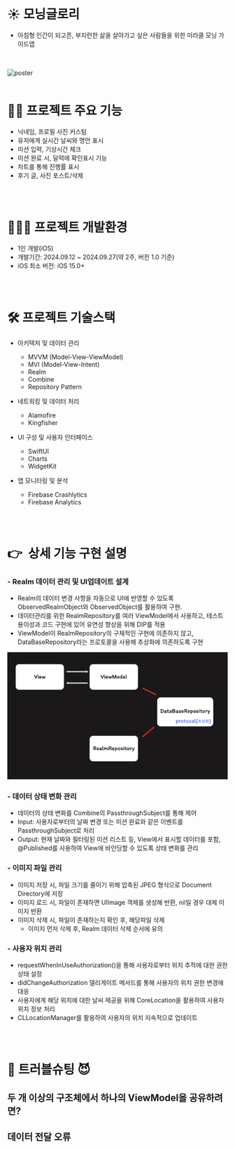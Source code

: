

# ☀️ 모닝글로리 
- 아침형 인간이 되고픈, 부지런한 삶을 살아가고 싶은 사람들을 위한 미라클 모닝 가이드앱



<br> <br> 
    ![poster](./Morning.png)
<br> <br> 
# 🙋‍♀️ 프로젝트 주요 기능 
- 닉네임, 프로필 사진 커스텀
- 유저에게 실시간 날씨와 명언 표시
- 미션 입력, 기상시간 체크
- 미션 완료 시, 달력에 확인표시 기능
- 차트를 통해 진행률 표시
- 후기 글, 사진 포스트/삭제

<br> <br> 

# 🧑🏻‍💻 프로젝트 개발환경
- 1인 개발(iOS)
- 개발기간: 2024.09.12 ~ 2024.09.27(약 2주, 버전 1.0 기준)
- iOS 최소 버전: iOS 15.0+   


<br> <br> 

   
# 🛠 프로젝트 기술스택
- 아키텍처 및 데이터 관리
    - MVVM (Model-View-ViewModel)
    - MVI (Model-View-Intent)
    - Realm
    - Combine
    - Repository Pattern 

- 네트워킹 및 데이터 처리
    - Alamofire
    - Kingfisher
- UI 구성 및 사용자 인터페이스
    - SwiftUI
    - Charts
    - WidgetKit
- 앱 모니터링 및 분석
    - Firebase Crashlytics
    - Firebase Analytics


<br> <br> 
# 👉  상세 기능 구현 설명

### - Realm 데이터 관리 및 UI업데이트 설계

- Realm의 데이터 변경 사항을 자동으로 UI에 반영할 수 있도록 ObservedRealmObject와 ObservedObject를 활용하여 구현.  
- 데이터관리를 위한 RealmRepository를 여러 ViewModel에서 사용하고, 테스트 용이성과 코드 구현에 있어 유연성 향상을 위해 DIP를 적용 
- ViewModel이 RealmRepository의 구체적인 구현에 의존하지 않고, DataBaseRepository라는 프로토콜을 사용해 추상화에 의존하도록 구현

![poster](./model.png)

### - 데이터 상태 변화 관리
  - 데이터의 상태 변화를 Combine의 PassthroughSubject를 통해  제어
  - Input: 사용자로부터의 날짜 변경 또는 미션 완료와 같은 이벤트를 PassthroughSubject로 처리 
- Output: 현재 날짜와 필터링된 미션 리스트 등, View에서 표시할 데이터를 포함, @Published를 사용하여 View에 바인딩할 수 있도록 상태 변화를 관리


### - 이미지 파일 관리
- 이미지 저장 시, 파일 크기를 줄이기 위해 압축된 JPEG 형식으로 Document Directory에 저장
- 이미지 로드 시, 파일이 존재하면 UIImage 객체를 생성해 반환, nil일 경우 대체 이미지 반환
- 이미지 삭제 시, 파일이 존재하는지 확인 후, 해당파일 삭제   
  - 이미지 먼저 삭제 후, Realm 데이터 삭제 순서에 유의

### - 사용자 위치 관리
- requestWhenInUseAuthorization()을 통해 사용자로부터 위치 추적에 대한 권한 상태 설정
- didChangeAuthorization 델리게이트 메서드를 통해 사용자의 위치 권한 변경에 대응
- 사용자에게 해당 위치에 대한 날씨 제공을 위해 CoreLocation을 활용하여 사용자 위치 정보 처리
- CLLocationManager를 활용하여 사용자의 위치 지속적으로 업데이트


<br> <br> 
# 👿 트러블슈팅 😈


## 두 개 이상의 구조체에서 하나의 ViewModel을 공유하려면?


## 데이터 전달 오류









